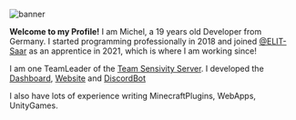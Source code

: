 ![banner](https://michel929.de/GitHub/banner_4.png)

<b>Welcome to my Profile!</b> I am Michel, a 19 years old Developer from Germany. I started programming professionally in 2018 and joined [@ELIT-Saar](https://github.com/elit-saar) as an apprentice in 2021, which is where I am working since!

I am one TeamLeader of the [Team Sensivity Server](https://team-sensivity.de). I developed the [Dashboard](https://dashboard.sensivity.team), [Website](https://team-sensivity.de) and [DiscordBot](https://github.com/Team-Sensivity/TeamSensivityBot)

I also have lots of experience writing MinecraftPlugins, WebApps, UnityGames.
